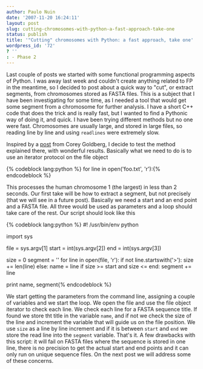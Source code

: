 ```yaml
---
author: Paulo Nuin
date: '2007-11-20 16:24:11'
layout: post
slug: cutting-chromosomes-with-python-a-fast-approach-take-one
status: publish
title: '"Cutting" chromosomes with Python: a fast approach, take one'
wordpress_id: '72'
? ''
: - Phase 2
---
```


Last couple of posts we started with some functional programming aspects
of Python. I was away last week and couldn't create anything related to
FP in the meantime, so I decided to post about a quick way to "cut", or
extract segments, from chromosomes stored as FASTA files. This is a
subject that I have been investigating for some time, as I needed a tool
that would get some segment from a chromosome for further analysis. I
have a short C++ code that does the trick and is really fast, but I
wanted to find a Pythonic way of doing it, and quick. I have been trying
different methods but no one were fast. Chromosomes are usually large,
and stored in large files, so reading line by line and using `readlines`
were extremely slow. 

Inspired by a
[post](http://www.goldb.org/goldblog/2007/11/07/PythonProcessingLargeTextFilesOneLineAtATime.aspx)
from Corey Goldberg, I decide to test the method explained there, with
wonderful results. Basically what we need to do is to use an iterator
protocol on the file object 


{% codeblock lang:python %} for line in open('foo.txt', 'r'):{% endcodeblock %} 


This processes the human chromosome 1
(the largest) in less than 2 seconds. Our first take will be how to
extract a segment, but not precisely (that we will see in a future
post). Basically we need a start and an end point and a FASTA file. All
three would be used as parameters and a loop should take care of the
rest. Our script should look like this 

{% codeblock lang:python %}
#! /usr/bin/env python
 
import sys
 
file = sys.argv[1]
start = int(sys.argv[2])
end = int(sys.argv[3])
 
size = 0
segment = ''
for line in open(file, 'r'):
    if not line.startswith('>'):
       size += len(line)
    else:
        name = line
    if size >= start and size <= end:
        segment += line
 
print name, segment{% endcodeblock %} 

We start getting the parameters from
the command line, assigning a couple of variables and we start the loop.
We open the file and use the file object iterator to check each line. We
check each line for a FASTA sequence title. If found we store tht title
in the variable `name`, and if not we check the size of the line and
increment the variable that will guide us on the file position. We use
`size` as a line by line increment and if it is between `start` and
`end` we store the read line into the `segment` variable. That's it. A
few drawbacks with this script: it will fail on FASTA files where the
sequence is stored in one line, there is no precision to get the actual
start and end points and it can only run on unique sequence files. On
the next post we will address some of these concerns.
